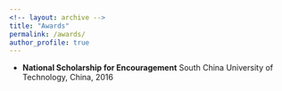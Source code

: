 ```yaml
---
<!-- layout: archive -->
title: "Awards"
permalink: /awards/
author_profile: true
---
```


* **National Scholarship for Encouragement** South China University of Technology, China, 2016
